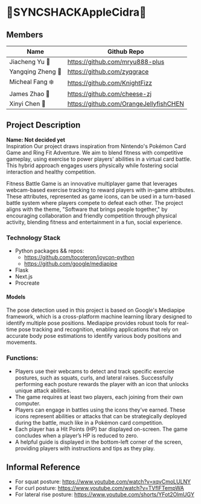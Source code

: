 # :apple:SYNCSHACKAppleCidra:beverage_box:

## Members
| Name    | Github Repo |
| -------- | ------- |
| Jiacheng Yu :tangerine:  | https://github.com/mryu888-plus    |
| Yangqing Zheng :pig_nose: | https://github.com/zyqgrace     |
| Micheal Fang :snowflake:    | https://github.com/KnightFizz    |
| James Zhao :moyai: | https://github.com/cheese-zj |
| Xinyi Chen :jellyfish: | https://github.com/OrangeJellyfishCHEN |

## Project Description
**Name: Not decided yet**   
Inspiration
Our project draws inspiration from Nintendo's Pokémon Card Game and Ring Fit Adventure. We aim to blend fitness with competitive gameplay, using exercise to power players' abilities in a virtual card battle. This hybrid approach engages users physically while fostering social interaction and healthy competition.

Fitness Battle Game is an innovative multiplayer game that leverages webcam-based exercise tracking to reward players with in-game attributes. These attributes, represented as game icons, can be used in a turn-based battle system where players compete to defeat each other. The project aligns with the theme, "Software that brings people together," by encouraging collaboration and friendly competition through physical activity, blending fitness and entertainment in a fun, social experience.

### Technology Stack
- Python packages && repos:
  - https://github.com/tocoteron/joycon-python
  - https://github.com/google/mediapipe
- Flask
- Next.js
- Procreate

#### Models
The pose detection used in this project is based on Google's Mediapipe framework, which is a cross-platform machine learning library designed to identify multiple pose positions. Mediapipe provides robust tools for real-time pose tracking and recognition, enabling applications that rely on accurate body pose estimations to identify various body positions and movements.

### Functions:
- Players use their webcams to detect and track specific exercise postures, such as squats, curls, and lateral raises. Successfully performing each posture rewards the player with an icon that unlocks unique attack abilities. 
- The game requires at least two players, each joining from their own computer. 
- Players can engage in battles using the icons they’ve earned. These icons represent abilities or attacks that can be strategically deployed during the battle, much like in a Pokémon card competition. 
- Each player has a Hit Points (HP) bar displayed on-screen. The game concludes when a player’s HP is reduced to zero. 
- A helpful guide is displayed in the bottom-left corner of the screen, providing players with instructions and tips as they play.

## Informal Reference
- For squat posture: https://www.youtube.com/watch?v=xqvCmoLULNY
- For curl posture: https://www.youtube.com/watch?v=TVflFTempWA
- For lateral rise posture: https://www.youtube.com/shorts/YFot2OlmUGY